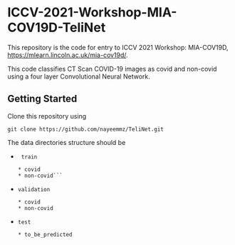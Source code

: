 # ICCV-2021-Workshop-MIA-COV19D-TeliNet

This repository is the code for entry to ICCV 2021 Workshop: MIA-COV19D, https://mlearn.lincoln.ac.uk/mia-cov19d/.

This code classifies CT Scan COVID-19 images as covid and non-covid using a four layer Convolutional Neural Network.

## Getting Started

Clone this repository using 

``` 
git clone https://github.com/nayeemmz/TeliNet.git 
```

The data directories structure should be 

 
 * ``` 
    train
 
   * covid
   * non-covid```
 * ```
   validation
   
   * covid
   * non-covid
   ```
 * ```
   test
   
   * to_be_predicted 
 ```
  
